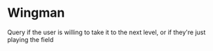 # Wingman

Query if the user is willing to take it to the next level, or if they're just playing the field
